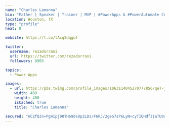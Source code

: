 ```yaml
---
name: "Charles Lamanna"
bio: "Father | Speaker | Trainer | MVP | #PowerApps & #PowerAutomate Community Super User | YouTuber Right-pointing triangle http://youtube.com/c/rezadorrani | Learn - Share - Clockwise rightwards and leftwards open circle arrows"
location: Houston, TX
type: "profile"
heat: 0

website: https://t.co/tAcqSdqguf

twitter:
  username: rezadorrani
  url: https://twitter.com/rezadorrani
  followers: 8903

topics:
  - Power Apps

images:
  - url: https://pbs.twimg.com/profile_images/1063114045270777856/qeT-jpWr_400x400.jpg
    width: 400
    height: 400
    isCached: true
    title: "Charles Lamanna"

secured: "nCZfQJn+Pg4Ipj00TH69ds8p2LDz/FHRJ/2geG7sP6LyN+cyTIQHdfJ1aTU0dK80hK0UgKw+nnqqIk0BXehVXJUg3vPYyZR+MnLfaGTOptku23g279U51ieg73+5kOFaZhhQYzNkM+9OXicSsgX9WYbemZGSYrPTSpCLO6eU9GlJpWaTYfZeFA7nuQs7HZQ/BNNIxDwuVr6036/sUNWNgsiIuNVS+h511HLh261aeshk3alnXQwtKTuujp1dI3a4ekmePU5hYmFNTo1mHX8GbotvrfJHoTdIiiLPfWYIo+a/KueEk5sAes87jicR/+t5Mhn3MpfnEzVcVBaqAGIwxqxAt0JKXKoKQIOEFCQ/UkiApPcQYhT0EljGAmsf5n91DpBQnUy6SAhQ+JD+HBlcZc7CkRwIoPFl5QSL2aBJkSQ=;+KOwoq16zeli7NXVf4qpwQ=="
---
```


